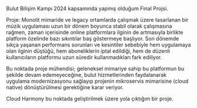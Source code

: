 Bulut Bilişim Kampı 2024 kapsamında yapmış olduğum Final Projsi.

Proje:
  Monolit mimaride ve legacy ortamlarda çalışmak üzere tasarlanan bir müzik uygulaması uzun bir dönem boyunca stabil olarak çalışmasına rağmen, zaman içerisinde online platformlara ilginin de artmasıyla birlikte platform özelinde bazı sıkıntılar baş göstermeye başlıyor. Son dönemde sıkça yaşanan performans sorunları ve kesintiler sebebiyle hem uygulamaya olan ilginin düştüğü, hem aboneliklerin iptal edildiği, hem de düzenli kullanıcıların platformu uzun süredir kullanmadıkları fark ediliyor.

  Bu noktada proje mühendisi; geleneksel mimariye sahip bu platformun bu şekilde devam edemeyeceğine, bulut hizmetlerinden faydalanarak uygulama modernizasyonu sağlayıp projenin mikroservis mimarisine (cloud native) dönüştürülmesi gerektiğine karar veriyor.

  Cloud Harmony bu noktada geliştirilmek üzere yola çıktığım bir proje.
